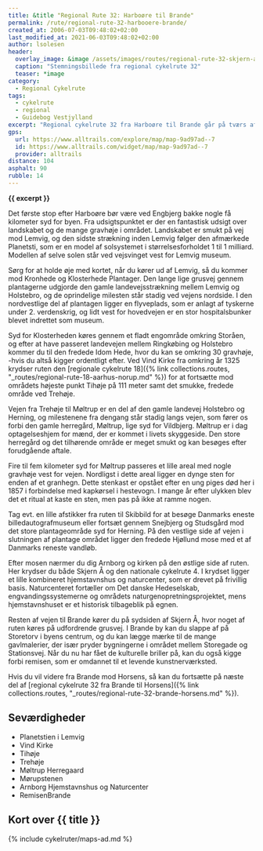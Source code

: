 ```yaml
---
title: &title "Regional Rute 32: Harboøre til Brande"
permalink: /rute/regional-rute-32-harbooere-brande/
created_at: 2006-07-03T09:48:02+02:00
last_modified_at: 2021-06-03T09:48:02+02:00
author: lsolesen
header:
  overlay_image: &image /assets/images/routes/regional-rute-32-skjern-aa-horsens.jpg
  caption: "Stemningsbillede fra regional cykelrute 32"
  teaser: *image
category:
  - Regional Cykelrute
tags:
  - cykelrute
  - regional
  - Guidebog Vestjylland
excerpt: "Regional cykelrute 32 fra Harboøre til Brande går på tværs af nogle af de jyske ådale og giver derfor mulighed for at opleve nogle gode udsigter."
gps:
  url: https://www.alltrails.com/explore/map/map-9ad97ad--7
  id: https://www.alltrails.com/widget/map/map-9ad97ad--7
  provider: alltrails
distance: 104
asphalt: 90
rubble: 14
---
```


**{{ excerpt }}**

Det første stop efter Harboøre bør være ved Engbjerg bakke nogle få kilometer syd for byen. Fra udsigtspunktet er der en fantastisk udsigt over landskabet og de mange gravhøje i området. Landskabet er smukt på vej mod Lemvig, og den sidste strækning inden Lemvig følger den afmærkede Planetsti, som er en model af solsystemet i størrelsesforholdet 1 til 1 milliard. Modellen af selve solen står ved vejsvinget vest for Lemvig museum.

Sørg for at holde øje med kortet, når du kører ud af Lemvig, så du kommer mod Kronhede og Klosterhede Plantager. Den lange lige grusvej gennem plantagerne udgjorde den gamle landevejsstrækning mellem Lemvig og Holstebro, og de oprindelige milesten står stadig ved vejens nordside. I den nordvestlige del af plantagen ligger en flyveplads, som er anlagt af tyskerne under 2. verdenskrig, og lidt vest for hovedvejen er en stor hospitalsbunker blevet indrettet som museum.

Syd for Klosterheden køres gennem et fladt engområde omkring Storåen, og efter at have passeret landevejen mellem Ringkøbing og Holstebro kommer du til den fredede Idom Hede, hvor du kan se omkring 30 gravhøje, -hvis du altså kigger ordentligt efter. Ved Vind Kirke fra omkring år 1325 krydser ruten den [regionale cykelrute 18]({% link collections.routes, "_routes/regional-rute-18-aarhus-norup.md" %}) for at fortsætte mod områdets højeste punkt Tihøje på 111 meter samt det smukke, fredede område ved Trehøje.

Vejen fra Trehøje til Møltrup er en del af den gamle landevej Holstebro og Herning, og milestenene fra dengang står stadig langs vejen, som fører os forbi den gamle herregård, Møltrup, lige syd for Vildbjerg. Møltrup er i dag optagelseshjem for mænd, der er kommet i livets skyggeside. Den store herregård og det tilhørende område er meget smukt og kan besøges efter forudgående aftale.

Fire til fem kilometer syd for Møltrup passeres et lille areal med nogle gravhøje vest for vejen. Nordligst i dette areal ligger en dynge sten for enden af et granhegn. Dette stenkast er opstået efter en ung piges død her i 1857 i forbindelse med kapkørsel i hestevogn. I mange år efter ulykken blev det et ritual at kaste en sten, men pas på ikke at ramme nogen.

Tag evt. en lille afstikker fra ruten til Skibbild for at besøge Danmarks eneste billedautografmuseum eller fortsæt gennem Snejbjerg og Studsgård mod det store plantageområde syd for Herning. På den vestlige side af vejen i slutningen af plantage området ligger den fredede Hjøllund mose med et af Danmarks reneste vandløb.

Efter mosen nærmer du dig Arnborg og kirken på den østlige side af ruten. Her krydser du både Skjern Å og den nationale cykelrute 4. I krydset ligger et lille kombineret hjemstavnshus og naturcenter, som er drevet på frivillig basis. Naturcenteret fortæller om Det danske Hedeselskab, engvandingssystemerne og områdets naturgenopretningsprojektet, mens hjemstavnshuset er et historisk tilbageblik på egnen.

Resten af vejen til Brande kører du på sydsiden af Skjern Å, hvor noget af ruten køres på udfordrende grusvej. I Brande by kan du slappe af på Storetorv i byens centrum, og du kan lægge mærke til de mange gavlmalerier, der især pryder bygningerne i området mellem Storegade og Stationsvej. Når du nu har fået de kulturelle briller på, kan du også kigge forbi remisen, som er omdannet til et levende kunstnerværksted.

Hvis du vil videre fra Brande mod Horsens, så kan du fortsætte på næste del af [regional cykelrute 32 fra Brande til Horsens]({% link collections.routes, "_routes/regional-rute-32-brande-horsens.md" %}).

## Seværdigheder

- Planetstien i Lemvig
- Vind Kirke
- Tihøje
- Trehøje
- Møltrup Herregaard
- Mørupstenen
- Arnborg Hjemstavnshus og Naturcenter
- RemisenBrande

## Kort over {{ title }}

{% include cykelruter/maps-ad.md %}
